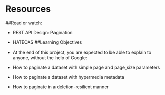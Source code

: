 # Resources
##Read or watch:

* REST API Design: Pagination
* HATEOAS
##Learning Objectives
* At the end of this project, you are expected to be able to explain to anyone, without the help of Google:

* How to paginate a dataset with simple page and page_size parameters
* How to paginate a dataset with hypermedia metadata
* How to paginate in a deletion-resilient manner

